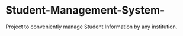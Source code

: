 # Student-Management-System-
Project to conveniently manage Student Information by any institution.
